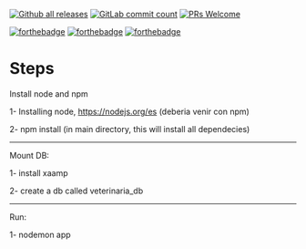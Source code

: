 [![Github all releases](https://img.shields.io/github/downloads/Naereen/StrapDown.js/total.svg)](https://GitHub.com/Naereen/StrapDown.js/releases/)
[![GitLab commit count](https://badgen.net/gitlab/commits/NickBusey/HomelabOS/)](https://gitlab.com/NickBusey/HomelabOS/-/commits)
[![PRs Welcome](https://img.shields.io/badge/PRs-welcome-brightgreen.svg?style=flat-square)](http://makeapullrequest.com)

[![forthebadge](https://forthebadge.com/images/badges/0-percent-optimized.svg)](https://forthebadge.com)
[![forthebadge](https://forthebadge.com/images/badges/60-percent-of-the-time-works-every-time.svg)](https://forthebadge.com)
[![forthebadge](https://forthebadge.com/images/badges/uses-js.svg)](https://forthebadge.com)


# Steps

Install node and npm

1- Installing node,  https://nodejs.org/es (deberia venir con npm)

2- npm install  (in main directory, this will install all dependecies)

___________________

Mount DB:

1- install xaamp

2- create a db called veterinaria_db

___________________

Run:

1- nodemon app
